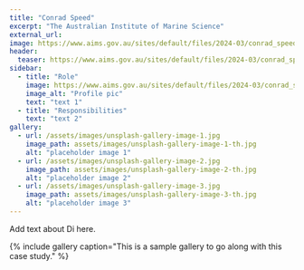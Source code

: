 ```yaml
---
title: "Conrad Speed"
excerpt: "The Australian Institute of Marine Science"
external_url: 
image: https://www.aims.gov.au/sites/default/files/2024-03/conrad_speed_300px.jpg
header:
  teaser: https://www.aims.gov.au/sites/default/files/2024-03/conrad_speed_300px.jpg
sidebar:
  - title: "Role"
    image: https://www.aims.gov.au/sites/default/files/2024-03/conrad_speed_300px.jpg
    image_alt: "Profile pic"
    text: "text 1"
  - title: "Responsibilities"
    text: "text 2"
gallery:
  - url: /assets/images/unsplash-gallery-image-1.jpg
    image_path: assets/images/unsplash-gallery-image-1-th.jpg
    alt: "placeholder image 1"
  - url: /assets/images/unsplash-gallery-image-2.jpg
    image_path: assets/images/unsplash-gallery-image-2-th.jpg
    alt: "placeholder image 2"
  - url: /assets/images/unsplash-gallery-image-3.jpg
    image_path: assets/images/unsplash-gallery-image-3-th.jpg
    alt: "placeholder image 3"
---
```


Add text about Di here.

{% include gallery caption="This is a sample gallery to go along with this case study." %}
